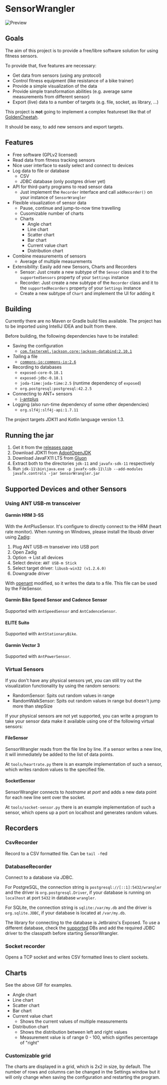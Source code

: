 # SensorWrangler

![Preview](https://danielschaefer.me/SensorWrangler/0.1.0.gif)

## Goals
The aim of this project is to provide a free/libre software solution for using fitness sensors.


To provide that, five features are necessary:

- Get data from sensors (using any protocol)
- Control fitness equipment (like resistance of a bike trainer)
- Provide a simple visualization of the data
- Provide simple transformation abilities (e.g. average same measurements from different sensor)
- Export (live) data to a number of targets (e.g. file, socket, as library, ...)

This project is **not** going to implement a complex featureset like that of [GoldenCheetah](https://www.goldencheetah.org/).

It should be easy, to add new sensors and export targets.

## Features
- Free software (GPLv2 licensed)
- Read data from fitness tracking sensors
- Nice user interface to easily select and connect to devices
- Log data to file or database
  - CSV
  - JDBC database (only postgres driver yet)
- API for third-party programs to read sensor data
  - Just implement the `Recorder` interface and call `addRecorder()` on your instance of `SensorWrangler`
- Flexible visualization of sensor data
  - Pause, continue and jump-to-now time travelling
  - Cusomizable number of charts
  - Charts
    - Angle chart
    - Line chart
    - Scatter chart
    - Bar chart
    - Current value chart
    - Distribution chart
- Combine measurements of sensors
  - Average of multiple measurements
- Extensibility: Easily add new Sensors, Charts and Recorders
  - Sensor: Just create a new subtype of the `Sensor` class and it to the `supportedSensors` property of your `Settings` instance
  - Recorder: Just create a new subtype of the `Recorder` class and it to the `supportedRecorders` property of your `Settings` instance
  - Create a new subtype of `Chart` and implement the UI for adding it

## Building
Currently there are no Maven or Gradle build files available. The project has to be imported using IntelliJ IDEA and built from there.

Before building, the following dependencies have to be installed:

- Saving the configuration
  - [`com.fasterxml.jackson.core:jackson-databind:2.10.1`](https://mvnrepository.com/artifact/com.fasterxml.jackson.core/jackson-databind/2.10.1)
- *Tail*ing a file
  - [`commons-io:commons-io:2.6`](https://mvnrepository.com/artifact/commons-io/commons-io/2.6)
- Recording to databases
  - `exposed-core-0.18.1`
  - `exposed-jdbc-0.18.1`
  - `joda-time:joda-time:2.5` (runtime dependency of `exposed`)
  - `org.postgresql:postgresql:42.2.5`
- Connecting to ANT+ sensors
  - [j-antplus](https://github.com/glever/j-antplus)
- Logging (also run-time dependency of some other dependencies)
  - `org.slf4j:slf4j-api:1.7.11`

The project targets JDK11 and Kotlin language version 1.3.

## Running the jar
1. Get it from the [releases page](https://github.com/JohnAZoidberg/SensorWrangler/releases)
2. Download JDK11 from [AdoptOpenJDK](https://adoptopenjdk.net/releases.html?variant=openjdk11&jvmVariant=hotspot)
3. Download JavaFX11 LTS from [Gluon](https://gluonhq.com/products/javafx/)
4. Extract both to the directories `jdk-11` and `javafx-sdk-11` respectively
5. Run `jdk-11\bin\java.exe -p javafx-sdk-11\lib --add-modules javafx.controls -jar SensorWrangler.jar`

## Supported Devices and other Sensors

### Using ANT USB-m transceiver
#### Garmin HRM 3-SS
With the AntPlusSensor. It's configure to directly connect to the HRM (heart rate monitor).
When running on Windows, please install the libusb driver using [Zadig](https://zadig.akeo.ie/):

1. Plug ANT USB-m transeiver into USB port
2. Open Zadig
3. Option -> List all devices
4. Select device: `ANT USB-m Stick`
5. Select target driver: `libusb-win32 (v1.2.6.0)`
6. Downgrade driver

With [openant](https://github.com/Tigge/openant/blob/master/examples/heart_rate_monitor.py) modified, so it writes the data to a file.
This file can be used by the FileSensor.

#### Garmin Bike Speed Sensor and Cadence Sensor
Supported with `AntSpeedSensor` and `AntCadenceSensor`.

#### ELITE Suito
Supported with `AntStationaryBike`.

#### Garmin Vector 3
Supported with `AntPowerSensor`.

### Virtual Sensors
If you don't have any physical sensors yet, you can still try out the
visualization functionality by using the random sensors:

- RandomSensor: Spits out random values in range
- RandomWalkSensor: Spits out random values in range but doesn't jump more than stepSize

If your physical sensors are not yet supported, you can write a program to take
your sensor data make it available using one of the following virtual sensors:

#### FileSensor
SensorWrangler reads from the file line by line. If a sensor writes a new line,
it will immediately be added to the list of data points.

At `tools/heartrate.py` there is an example implementation of such a
sensor, which writes random values to the specified file.

#### SocketSensor
SensorWrangler connects to *hostname* at *port* and adds a new data point for
each new line sent over the socket.

At `tools/socket-sensor.py` there is an example implementation of such a
sensor, which opens up a port on localhost and generates random values.

## Recorders

### CsvRecorder
Record to a CSV formatted file. Can be `tail -f`ed

### DatabaseRecorder
Connect to a database via JDBC.

For PostgreSQL, the connection string is `postgresql://[::1]:5432/wrangler` and the driver is `org.postgresql.Driver`,
if your database is running on `localhost` at port `5432` in database `wrangler`.

For SQLite, the connection string is `sqlite:/var/my.db` and the driver is `org.sqlite.JDBC`,
if your database is located at `/var/my.db`.

The library for connecting to the database is Jetbrains's Exposed.
To use a different database, check the [supported](https://github.com/JetBrains/Exposed#Dialects) DBs and add the required JDBC driver to the classpath before starting SensorWrangler.

### Socket recorder
Opens a TCP socket and writes CSV formatted lines to client sockets.

## Charts
See the above GIF for examples.

- Angle chart
- Line chart
- Scatter chart
- Bar chart
- Current value chart
  - Shows the current values of multiple measurements
- Distribution chart
  - Shows the distribution between left and right values
  - Measurement value is of range 0 - 100, which signifies percentage of "right"

### Customizable grid
The charts are displayed in a grid, which is 2x2 in size, by default.
The number of rows and columns can be changed in the Settings window but it will only change when saving the configuration and restarting the program.
